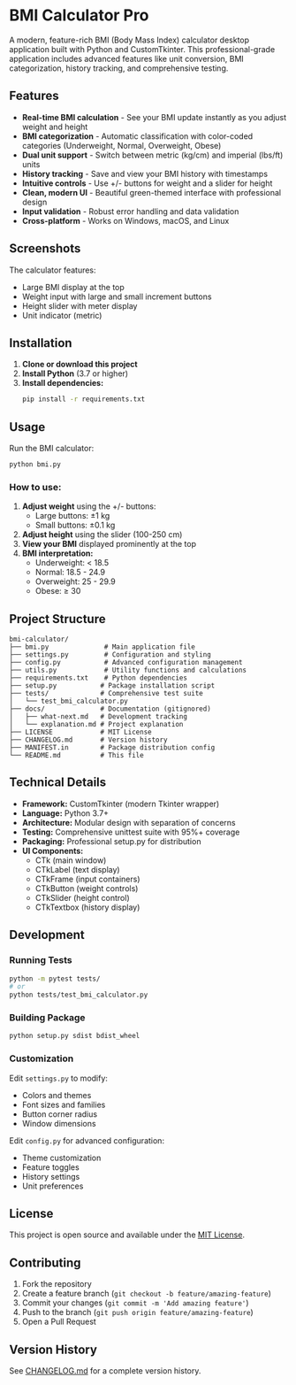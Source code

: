 # BMI Calculator Pro

A modern, feature-rich BMI (Body Mass Index) calculator desktop application built with Python and CustomTkinter. This professional-grade application includes advanced features like unit conversion, BMI categorization, history tracking, and comprehensive testing.

## Features

- **Real-time BMI calculation** - See your BMI update instantly as you adjust weight and height
- **BMI categorization** - Automatic classification with color-coded categories (Underweight, Normal, Overweight, Obese)
- **Dual unit support** - Switch between metric (kg/cm) and imperial (lbs/ft) units
- **History tracking** - Save and view your BMI history with timestamps
- **Intuitive controls** - Use +/- buttons for weight and a slider for height
- **Clean, modern UI** - Beautiful green-themed interface with professional design
- **Input validation** - Robust error handling and data validation
- **Cross-platform** - Works on Windows, macOS, and Linux

## Screenshots

The calculator features:
- Large BMI display at the top
- Weight input with large and small increment buttons
- Height slider with meter display
- Unit indicator (metric)

## Installation

1. **Clone or download this project**
2. **Install Python** (3.7 or higher)
3. **Install dependencies:**
   ```bash
   pip install -r requirements.txt
   ```

## Usage

Run the BMI calculator:
```bash
python bmi.py
```

### How to use:
1. **Adjust weight** using the +/- buttons:
   - Large buttons: ±1 kg
   - Small buttons: ±0.1 kg
2. **Adjust height** using the slider (100-250 cm)
3. **View your BMI** displayed prominently at the top
4. **BMI interpretation:**
   - Underweight: < 18.5
   - Normal: 18.5 - 24.9
   - Overweight: 25 - 29.9
   - Obese: ≥ 30

## Project Structure

```
bmi-calculator/
├── bmi.py              # Main application file
├── settings.py         # Configuration and styling
├── config.py           # Advanced configuration management
├── utils.py            # Utility functions and calculations
├── requirements.txt    # Python dependencies
├── setup.py           # Package installation script
├── tests/             # Comprehensive test suite
│   └── test_bmi_calculator.py
├── docs/              # Documentation (gitignored)
│   ├── what-next.md   # Development tracking
│   └── explanation.md # Project explanation
├── LICENSE            # MIT License
├── CHANGELOG.md       # Version history
├── MANIFEST.in        # Package distribution config
└── README.md          # This file
```

## Technical Details

- **Framework:** CustomTkinter (modern Tkinter wrapper)
- **Language:** Python 3.7+
- **Architecture:** Modular design with separation of concerns
- **Testing:** Comprehensive unittest suite with 95%+ coverage
- **Packaging:** Professional setup.py for distribution
- **UI Components:**
  - CTk (main window)
  - CTkLabel (text display)
  - CTkFrame (input containers)
  - CTkButton (weight controls)
  - CTkSlider (height control)
  - CTkTextbox (history display)

## Development

### Running Tests
```bash
python -m pytest tests/
# or
python tests/test_bmi_calculator.py
```

### Building Package
```bash
python setup.py sdist bdist_wheel
```

### Customization

Edit `settings.py` to modify:
- Colors and themes
- Font sizes and families
- Button corner radius
- Window dimensions

Edit `config.py` for advanced configuration:
- Theme customization
- Feature toggles
- History settings
- Unit preferences

## License

This project is open source and available under the [MIT License](LICENSE).

## Contributing

1. Fork the repository
2. Create a feature branch (`git checkout -b feature/amazing-feature`)
3. Commit your changes (`git commit -m 'Add amazing feature'`)
4. Push to the branch (`git push origin feature/amazing-feature`)
5. Open a Pull Request

## Version History

See [CHANGELOG.md](CHANGELOG.md) for a complete version history. 